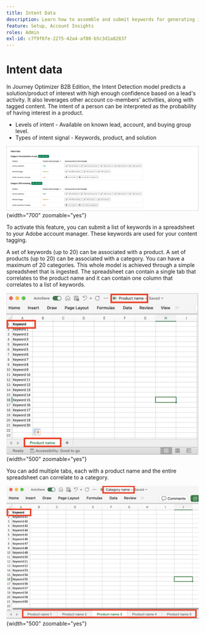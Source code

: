 ```yaml
---
title: Intent Data
description: Learn how to assemble and submit keywords for generating intent data for Journey Optimizer B2B Edition.
feature: Setup, Account Insights
roles: Admin
exl-id: c7f9f6fe-2275-42a4-af80-b5c3d1a82837
---
```

# Intent data

In Journey Optimizer B2B Edition, the Intent Detection model predicts a solution/product of interest with high enough confidence based on a lead's activity. It also leverages other account co-members' activities, along with tagged content. The intent of a person can be interpreted as the probability of having interest in a product. 

* Levels of intent - Available on known lead, account, and buying group level.
* Types of intent signal -  Keywords, product, and solution

![Intent data visualization](../data/assets/intent-data-visualization.png){width="700" zoomable="yes"}

To activate this feature, you can submit a list of keywords in a spreadsheet to your Adobe account manager. These keywords are used for your content tagging.

A set of keywords (up to 20) can be associated with a product. A set of products (up to 20) can be associated with a category. You can have a maximum of 20 categories. This whole model is achieved through a simple spreadsheet that is ingested. The spreadsheet can contain a single tab that correlates to the product name and it can contain one column that correlates to a list of keywords. 

![Intent data keywords - single product tab](./assets/intent-data-keywords-single-product-tab.png){width="500" zoomable="yes"}

You can add multiple tabs, each with a product name and the entire spreadsheet can correlate to a category.

![Intent data keywords - multiple product tabs](./assets/intent-data-keywords-multiple-product-tabs.png){width="500" zoomable="yes"}
